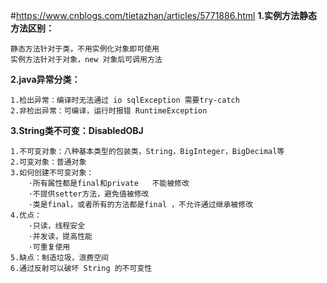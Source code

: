 
#https://www.cnblogs.com/tietazhan/articles/5771886.html
**1.实例方法静态方法区别：**
    
    静态方法针对于类，不用实例化对象即可使用
    实例方法针对于对象，new 对象后可调用方法
    
**2.java异常分类：**
    
    1.检出异常：编译时无法通过 io sqlException 需要try-catch
    2.非检出异常：可编译，运行时报错 RuntimeException
    
**3.String类不可变：DisabledOBJ**
    
    1.不可变对象：八种基本类型的包装类，String，BigInteger，BigDecimal等
    2.可变对象：普通对象
    3.如何创建不可变对象：
        ·所有属性都是final和private   不能被修改
        ·不提供setter方法，避免值被修改
        ·类是final，或者所有的方法都是final ，不允许通过继承被修改
    4.优点：
        ·只读，线程安全
        ·并发读，提高性能
        ·可重复使用
    5.缺点：制造垃圾，浪费空间
    6.通过反射可以破坏 String 的不可变性
